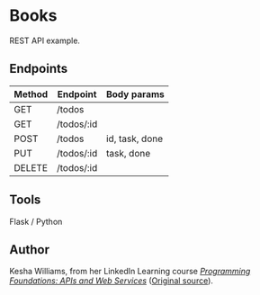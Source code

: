 # Books
REST API example.

## Endpoints

|Method|Endpoint|Body params|
|-|-|-|
|GET|/todos||
|GET|/todos/:id||
|POST|/todos|id, task, done|
|PUT|/todos/:id|task, done|
|DELETE|/todos/:id||

## Tools
Flask / Python

## Author
Kesha Williams, from her LinkedIn Learning course [*Programming Foundations: APIs and Web Services*](https://www.linkedin.com/learning/programming-foundations-apis-and-web-services-27993033) ([Original source](https://github.com/LinkedInLearning/programming-foundations-apis-and-web-services-3811153/tree/main/03_02)).
